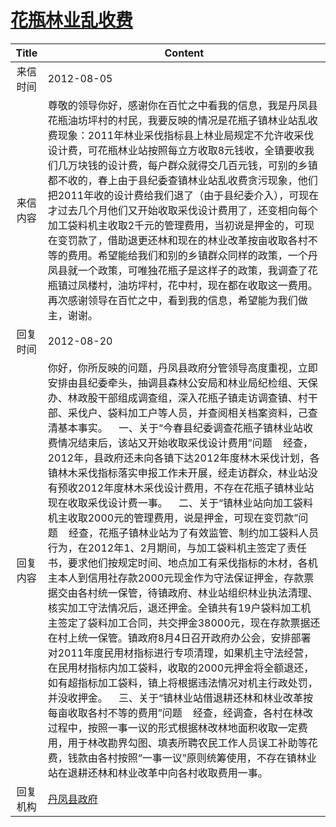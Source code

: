 # <a href="http://www.shangluo.gov.cn/zmhd/ldxxxx.jsp?urltype=leadermail.LeaderMailContentUrl&wbtreeid=1112&leadermailid=1333">花瓶林业乱收费</a>
| Title |                                                                                                                                                                                                                                                                                                                                                                                                   Content                                                                                                                                                                                                                                                                                                                                                                                                    |
|:-----:|--------------------------------------------------------------------------------------------------------------------------------------------------------------------------------------------------------------------------------------------------------------------------------------------------------------------------------------------------------------------------------------------------------------------------------------------------------------------------------------------------------------------------------------------------------------------------------------------------------------------------------------------------------------------------------------------------------------------------------------------------------------------------------------------------------------|
| 来信时间  | 2012-08-05                                                                                                                                                                                                                                                                                                                                                                                                                                                                                                                                                                                                                                                                                                                                                                                                   |
| 来信内容  | 尊敬的领导你好，感谢你在百忙之中看我的信息，我是丹凤县花瓶油坊坪村的村民，我要反映的情况是花瓶子镇林业站乱收费现象：2011年林业采伐指标县上林业局规定不允许收采伐设计费，可花瓶林业站按照每立方收取8元钱收，全镇要收我们几万块钱的设计费，每户群众就得交几百元钱，可别的乡镇都不收的，春上由于县纪委查镇林业站乱收费贪污现象，他们把2011年收的设计费给我们退了（由于县纪委介入），可现在才过去几个月他们又开始收取采伐设计费用了，还变相向每个加工袋料机主收取2千元的管理费用，当初说是押金的，可现在变罚款了，借助退更还林和现在的林业改革按亩收取各村不等的费用。希望能给我们和别的乡镇群众同样的政策，一个丹凤县就一个政策，可唯独花瓶子是这样子的政策，我调查了花瓶镇过凤楼村，油坊坪村，花中村，现在都在收取这一费用。 再次感谢领导在百忙之中，看到我的信息，希望能为我们做主，谢谢。                                                                                                                                                                                                                                                                                                                                                                                                           |
| 回复时间  | 2012-08-20                                                                                                                                                                                                                                                                                                                                                                                                                                                                                                                                                                                                                                                                                                                                                                                                   |
| 回复内容  | 你好，你所反映的问题，丹凤县政府分管领导高度重视，立即安排由县纪委牵头，抽调县森林公安局和林业局纪检组、天保办、林政股干部组成调查组，深入花瓶子镇走访调查镇、村干部、采伐户、袋料加工户等人员，并查阅相关档案资料，己查清基本事实。    一、关于“今春县纪委调查花瓶子镇林业站收费情况结束后，该站又开始收取采伐设计费用”问题    经查，2012年，县政府还未向各镇下达2012年度林木采伐计划，各镇林木采伐指标落实申报工作未开展，经走访群众，林业站没有预收2012年度林木采伐设计费用，不存在花瓶子镇林业站现在收取采伐设计费一事。    二、关于“镇林业站向加工袋料机主收取2000元的管理费用，说是押金，可现在变罚款”问题    经查，花瓶子镇林业站为了有效监管、制约加工袋料人员行为，在2012年1、2月期间，与加工袋料机主签定了责任书，要求他们按规定时间、地点加工有采伐指标的木材，各机主本人到信用社存款2000元现金作为守法保证押金，存款票据交由各村统一保管，待镇政府、林业站组织林业执法清理、核实加工守法情况后，退还押金。全镇共有19户袋料加工机主签定了袋料加工合同，共交押金38000元，现在存款票据还在村上统一保管。镇政府8月4日召开政府办公会，安排部署对2011年度民用材指标进行专项清理，如果机主守法经营，在民用材指标内加工袋料，收取的2000元押金将全额退还，如有超指标加工袋料，镇上将根据违法情况对机主行政处罚，并没收押金。    三、关于“镇林业站借退耕还林和林业改革按每亩收取各村不等的费用”问题    经查，经调查，各村在林改过程中，按照一事一议的形式根据林改林地面积收取一定费用，用于林改勘界勾图、填表所聘农民工作人员误工补助等花费，钱款由各村按照“一事一议”原则统筹使用，不存在镇林业站在退耕还林和林业改革中向各村收取费用一事。 |
| 回复机构  | <a href="../../categories/agencies/丹凤县政府.md">丹凤县政府</a>                                                                                                                                                                                                                                                                                                                                                                                                                                                                                                                                                                                                                                                                                                                                                       |